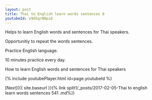 ```yaml
---
layout: post
title: Thai to English learn words sentences 8 
youtubeId: x9dSqrN0piQ
---
```

 
 
Helps to learn English words and sentences for Thai speakers.

Opportunitiy to repeat the words sentences. 

Practice English language. 
 
10 minutes practice every day. 
 
How to learn English words and sentences for Thai speakers 
 
{% include youtubePlayer.html id=page.youtubeId %}
 
 
[Next]({{ site.baseurl }}{% link  split1/_posts/2017-02-05-Thai to english learn words sentences 541 .md%})
 
